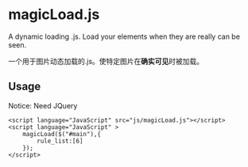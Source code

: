 # magicLoad.js

A dynamic loading .js. Load your elements when they are really can be seen.

一个用于图片动态加载的.js。使特定图片在**确实可见**时被加载。

## Usage
Notice: Need JQuery
```
<script language="JavaScript" src="js/magicLoad.js"></script>
<script language="JavaScript" >
    magicLoad($("#main"),{
        rule_list:[6]
    });
</script>
```
